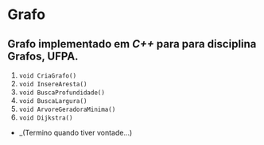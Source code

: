 # Grafo
## Grafo implementado em _C++_ para para disciplina Grafos, UFPA.
1. `void CriaGrafo()`
1. `void InsereAresta()`
1. `void BuscaProfundidade()`
1. `void BuscaLargura()`
1. `void ArvoreGeradoraMinima()`
1. `void Dijkstra()`
* _(Termino quando tiver vontade...)
